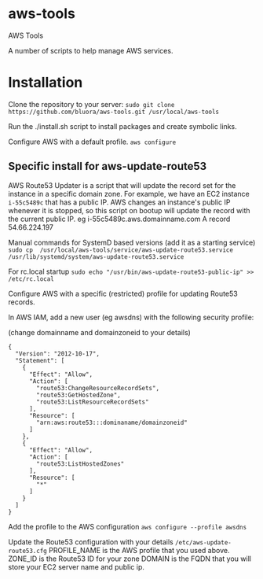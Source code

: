 # aws-tools
AWS Tools

A number of scripts to help manage AWS services.

# Installation

Clone the repository to your server:
`sudo git clone https://github.com/bluora/aws-tools.git /usr/local/aws-tools`

Run the ./install.sh script to install packages and create symbolic links.

Configure AWS with a default profile.
`aws configure`

## Specific install for aws-update-route53

AWS Route53 Updater is a script that will update the record set for the instance in a specific domain zone. For example, we have an EC2 instance `i-55c5489c` that has a public IP. AWS changes an instance's public IP whenever it is stopped, so this script on bootup will update the record with the current public IP. eg i-55c5489c.aws.domainname.com A record 54.66.224.197

Manual commands for SystemD based versions (add it as a starting service)
`sudo cp  /usr/local/aws-tools/service/aws-update-route53.service /usr/lib/systemd/system/aws-update-route53.service`

For rc.local startup
`sudo echo "/usr/bin/aws-update-route53-public-ip" >> /etc/rc.local`

Configure AWS with a specific (restricted) profile for updating Route53 records.

In AWS IAM, add a new user (eg awsdns) with the following security profile:

(change domainname and domainzoneid to your details)

```
{
  "Version": "2012-10-17",
  "Statement": [
    {
      "Effect": "Allow",
      "Action": [
        "route53:ChangeResourceRecordSets",
        "route53:GetHostedZone",
        "route53:ListResourceRecordSets"
      ],
      "Resource": [
        "arn:aws:route53:::dominaname/domainzoneid"
      ]
    },
    {
      "Effect": "Allow",
      "Action": [
        "route53:ListHostedZones"
      ],
      "Resource": [
        "*"
      ]
    }
  ]
}
```

Add the profile to the AWS configuration
`aws configure --profile awsdns`

Update the Route53 configuration with your details
`/etc/aws-update-route53.cfg`
PROFILE_NAME is the AWS profile that you used above.
ZONE_ID is the Route53 ID for your zone
DOMAIN is the FQDN that you will store your EC2 server name and public ip.

